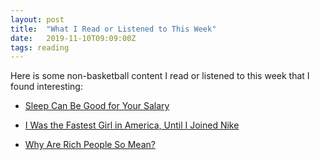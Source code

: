 ```yaml
---
layout: post
title:  "What I Read or Listened to This Week"
date:   2019-11-10T09:09:00Z
tags: reading
---
```

Here is some non-basketball content I read or listened to this week that I found interesting:


* [Sleep Can Be Good for Your Salary](https://theincidentaleconomist.com/wordpress/sleep-can-be-good-for-your-salary/)

* [I Was the Fastest Girl in America, Until I Joined Nike](https://www.nytimes.com/2019/11/07/opinion/nike-running-mary-cain.html)

* [Why Are Rich People So Mean?](https://www.wired.com/story/why-are-rich-people-so-mean/)

